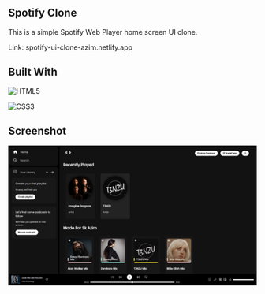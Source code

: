 ## Spotify Clone

This is a simple Spotify Web Player home screen UI clone.

Link: spotify-ui-clone-azim.netlify.app

## Built With

![HTML5](https://img.shields.io/badge/html5-%23E34F26.svg?style=for-the-badge&logo=html5&logoColor=white)

![CSS3](https://img.shields.io/badge/css3-%231572B6.svg?style=for-the-badge&logo=css3&logoColor=white)

## Screenshot

![Screenshot](assets/screenshot.png)

